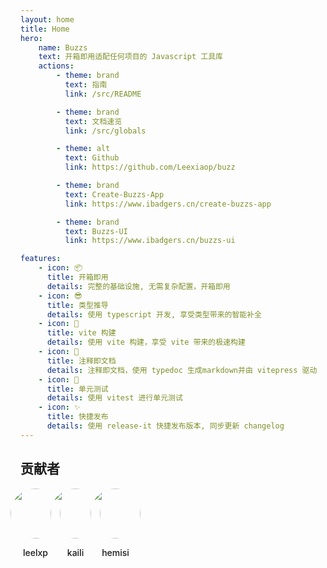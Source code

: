 ```yaml
---
layout: home
title: Home
hero:
    name: Buzzs
    text: 开箱即用适配任何项目的 Javascript 工具库
    actions:
        - theme: brand
          text: 指南
          link: /src/README

        - theme: brand
          text: 文档速览
          link: /src/globals

        - theme: alt
          text: Github
          link: https://github.com/Leexiaop/buzz

        - theme: brand
          text: Create-Buzzs-App
          link: https://www.ibadgers.cn/create-buzzs-app

        - theme: brand
          text: Buzzs-UI
          link: https://www.ibadgers.cn/buzzs-ui

features:
    - icon: 📦
      title: 开箱即用
      details: 完整的基础设施, 无需复杂配置，开箱即用
    - icon: 😎
      title: 类型推导
      details: 使用 typescript 开发, 享受类型带来的智能补全
    - icon: 🚀
      title: vite 构建
      details: 使用 vite 构建，享受 vite 带来的极速构建
    - icon: 📄
      title: 注释即文档
      details: 注释即文档，使用 typedoc 生成markdown并由 vitepress 驱动
    - icon: 📐
      title: 单元测试
      details: 使用 vitest 进行单元测试
    - icon: ✨
      title: 快捷发布
      details: 使用 release-it 快捷发布版本, 同步更新 changelog
---
```


## 贡献者

<style>
    ul.con {
        padding: 0;
        display: flex;
        align-items: center;
        justify-content: flex-start;
    }
    ul.con li {
        list-style: none;
        margin: 0;
        display: flex;
        flex-direction: column;
        justify-content: center;
        margin-left: -16px;
    }
    ul.con > li > p {
        text-align: center;
        font-weight: 500;
    }
    ul.con > li > img {
        width: 5rem;
        border-radius: 50%;
    }
</style>
<ul class="con">
    <li>
        <img src="https://avatars.githubusercontent.com/u/34081591?v=4" />
        <p>leelxp</p>
    </li>
    <li>
        <img src="https://avatars.githubusercontent.com/u/20582315?v=4" />
        <p>kaili</p>
    </li>
    <li>
		<img src="https://avatars.githubusercontent.com/u/21352207?v=4">
		<p>hemisi</p>
	</li>
</ul>
